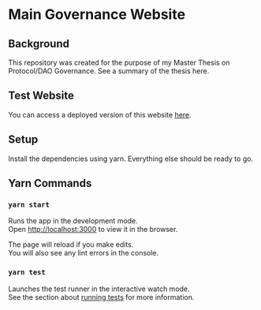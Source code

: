 # Main Governance Website

## Background

This repository was created for the purpose of my Master Thesis on Protocol/DAO Governance. See a summary of the thesis here.

## Test Website

You can access a deployed version of this website [here](./SpringDAO_PPT_Final.pdf).

## Setup

Install the dependencies using yarn. Everything else should be ready to go.

## Yarn Commands

### `yarn start`

Runs the app in the development mode.\
Open [http://localhost:3000](http://localhost:3000) to view it in the browser.

The page will reload if you make edits.\
You will also see any lint errors in the console.

### `yarn test`

Launches the test runner in the interactive watch mode.\
See the section about [running tests](https://facebook.github.io/create-react-app/docs/running-tests) for more information.
